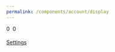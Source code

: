 ```yaml
---
permalink: /components/account/display
---
```

<!-- Start of /components/account/display -->
<div class="account-display">
    <div>
        <div class="crown-wrapper">
            <span class="crown crown-left" id="account-model-count">0</span>
            <img class="crown" id="account-picture" />
            <span class="crown crown-right" id="account-draft-count">0</span>
        </div>
        <h4 id="account-username"></h4>
        <a id="settings-btn" href="#" class="btn btn-outline-primary mt-3 modal light">Settings</a>
    </div>
</div>
<!-- End of /components/account/display -->
